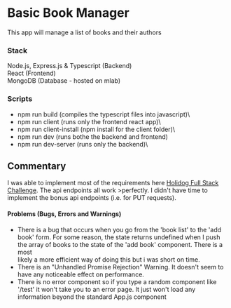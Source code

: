 # Basic Book Manager
This app will manage a list of books and their authors

### Stack
Node.js, Express.js & Typescript (Backend)\
React (Frontend)\
MongoDB (Database - hosted on mlab)

### Scripts

* npm run build (compiles the typescript files into javascript)\
* npm run client (runs only the frontend react app)\
* npm run client-install (npm install for the client folder)\
* npm run dev (runs bothe the backend and frontend)
* npm run dev-server (runs only the backend)\

## Commentary
I was able to implement most of the requirements here [Holidog Full Stack Challenge](https://github.com/Holidog-com/Full-stack-challenge). The api endpoints all work >perfectly. I didn't have time to implement the bonus api endpoints (i.e. for PUT requests).

#### Problems (Bugs, Errors and Warnings)
* There is a bug that occurs when you go from the 'book list' to the 'add book' form. For some reason, the state returns undefined when I push the array of books to the state of the 'add book' component. There is a most\
likely a more efficient way of doing this but i was short on time.
* There is an "Unhandled Promise Rejection" Warning. It doesn't seem to have any noticeable effect on performance.
* There is no error component so if you type a random component like '/test' it won't take you to an error page. It just won't load any information beyond the standard App.js component
